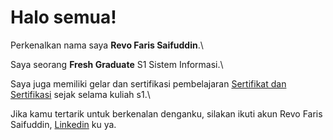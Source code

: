 # Halo semua! 

Perkenalkan nama saya **Revo Faris Saifuddin**.\

Saya seorang **Fresh Graduate** S1 Sistem Informasi.\

Saya juga memiliki gelar dan sertifikasi pembelajaran [Sertifikat dan Sertifikasi](https://www.credential.net/profile/revofarissaifuddin/wallet) sejak selama kuliah s1.\

Jika kamu tertarik untuk berkenalan denganku, silakan ikuti akun Revo Faris Saifuddin, [Linkedin](https://www.linkedin.com/in/revo-faris-saifuddin-82551118b/) ku ya.
